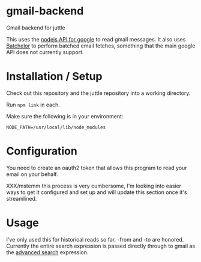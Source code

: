 # gmail-backend

Gmail backend for juttle

This uses the
[nodejs API for google](https://www.npmjs.com/package/googleapis) to
read gmail messages. It also uses
[Batchelor](https://www.npmjs.com/package/batchelor) to perform
batched email fetches, something that the main google API does not
currently support.

# Installation / Setup

Check out this repository and the juttle repository into a working directory.

Run `npm link` in each.

Make sure the following is in your environment:

`NODE_PATH=/usr/local/lib/node_modules`

# Configuration

You need to create an oauth2 token that allows this program to read your email on your behalf.

XXX/mstemm this process is very cumbersome, I'm looking into easier
ways to get it configured and set up and will update this section once
it's streamlined.

# Usage

I've only used this for historical reads so far. -from and -to are
honored. Currently the entire search expression is passed directly
through to gmail as the
[advanced search](https://support.google.com/mail/answer/7190?hl=en)
expression.


